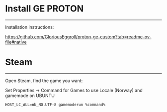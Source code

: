 # Install GE PROTON
--------------------

Installation instructions:

https://github.com/GloriousEggroll/proton-ge-custom?tab=readme-ov-file#native


# Steam
---------

Open Steam, find the game you want:

Set Properties -> Command for Games to use Locale (Norway) and gamemode on UBUNTU

```shell
HOST_LC_ALL=nb_NO.UTF-8 gamemoderun %command%
```
